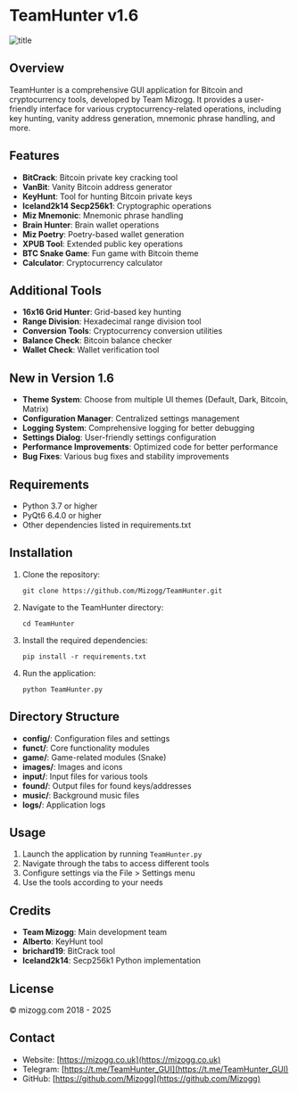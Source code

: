 # TeamHunter v1.6

![title](https://github.com/user-attachments/assets/92769ad0-3b3a-448c-9107-bf6fafa8fb47)

## Overview

TeamHunter is a comprehensive GUI application for Bitcoin and cryptocurrency tools, developed by Team Mizogg. It provides a user-friendly interface for various cryptocurrency-related operations, including key hunting, vanity address generation, mnemonic phrase handling, and more.

## Features

- **BitCrack**: Bitcoin private key cracking tool
- **VanBit**: Vanity Bitcoin address generator
- **KeyHunt**: Tool for hunting Bitcoin private keys
- **Iceland2k14 Secp256k1**: Cryptographic operations
- **Miz Mnemonic**: Mnemonic phrase handling
- **Brain Hunter**: Brain wallet operations
- **Miz Poetry**: Poetry-based wallet generation
- **XPUB Tool**: Extended public key operations
- **BTC Snake Game**: Fun game with Bitcoin theme
- **Calculator**: Cryptocurrency calculator

## Additional Tools

- **16x16 Grid Hunter**: Grid-based key hunting
- **Range Division**: Hexadecimal range division tool
- **Conversion Tools**: Cryptocurrency conversion utilities
- **Balance Check**: Bitcoin balance checker
- **Wallet Check**: Wallet verification tool

## New in Version 1.6

- **Theme System**: Choose from multiple UI themes (Default, Dark, Bitcoin, Matrix)
- **Configuration Manager**: Centralized settings management
- **Logging System**: Comprehensive logging for better debugging
- **Settings Dialog**: User-friendly settings configuration
- **Performance Improvements**: Optimized code for better performance
- **Bug Fixes**: Various bug fixes and stability improvements

## Requirements

- Python 3.7 or higher
- PyQt6 6.4.0 or higher
- Other dependencies listed in requirements.txt

## Installation

1. Clone the repository:
   ```
   git clone https://github.com/Mizogg/TeamHunter.git
   ```

2. Navigate to the TeamHunter directory:
   ```
   cd TeamHunter
   ```

3. Install the required dependencies:
   ```
   pip install -r requirements.txt
   ```

4. Run the application:
   ```
   python TeamHunter.py
   ```

## Directory Structure

- **config/**: Configuration files and settings
- **funct/**: Core functionality modules
- **game/**: Game-related modules (Snake)
- **images/**: Images and icons
- **input/**: Input files for various tools
- **found/**: Output files for found keys/addresses
- **music/**: Background music files
- **logs/**: Application logs

## Usage

1. Launch the application by running `TeamHunter.py`
2. Navigate through the tabs to access different tools
3. Configure settings via the File > Settings menu
4. Use the tools according to your needs

## Credits

- **Team Mizogg**: Main development team
- **Alberto**: KeyHunt tool
- **brichard19**: BitCrack tool
- **Iceland2k14**: Secp256k1 Python implementation

## License

© mizogg.com 2018 - 2025

## Contact

- Website: [https://mizogg.co.uk](https://mizogg.co.uk)
- Telegram: [https://t.me/TeamHunter_GUI](https://t.me/TeamHunter_GUI)
- GitHub: [https://github.com/Mizogg](https://github.com/Mizogg) 

